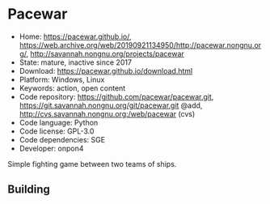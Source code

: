 # Pacewar

- Home: https://pacewar.github.io/, https://web.archive.org/web/20190921134950/http://pacewar.nongnu.org/, http://savannah.nongnu.org/projects/pacewar
- State: mature, inactive since 2017
- Download: https://pacewar.github.io/download.html
- Platform: Windows, Linux
- Keywords: action, open content
- Code repository: https://github.com/pacewar/pacewar.git, https://git.savannah.nongnu.org/git/pacewar.git @add, http://cvs.savannah.nongnu.org:/web/pacewar (cvs)
- Code language: Python
- Code license: GPL-3.0
- Code dependencies: SGE
- Developer: onpon4

Simple fighting game between two teams of ships.

## Building
